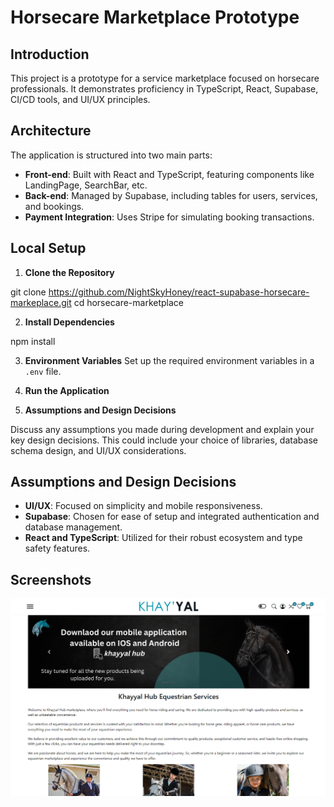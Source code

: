 # Horsecare Marketplace Prototype

## Introduction
This project is a prototype for a service marketplace focused on horsecare professionals. It demonstrates proficiency in TypeScript, React, Supabase, CI/CD tools, and UI/UX principles.

## Architecture
The application is structured into two main parts:
- **Front-end**: Built with React and TypeScript, featuring components like LandingPage, SearchBar, etc.
- **Back-end**: Managed by Supabase, including tables for users, services, and bookings.
- **Payment Integration**: Uses Stripe for simulating booking transactions.

## Local Setup

1. **Clone the Repository**

git clone https://github.com/NightSkyHoney/react-supabase-horsecare-markeplace.git
cd horsecare-marketplace

2. **Install Dependencies**

npm install

3. **Environment Variables**
Set up the required environment variables in a `.env` file.

4. **Run the Application**

5. **Assumptions and Design Decisions**

Discuss any assumptions you made during development and explain your key design decisions. This could include your choice of libraries, database schema design, and UI/UX considerations.

## Assumptions and Design Decisions
- **UI/UX**: Focused on simplicity and mobile responsiveness.
- **Supabase**: Chosen for ease of setup and integrated authentication and database management.
- **React and TypeScript**: Utilized for their robust ecosystem and type safety features.

## Screenshots
![Landing Page](src/assets/image/landing-page.png)